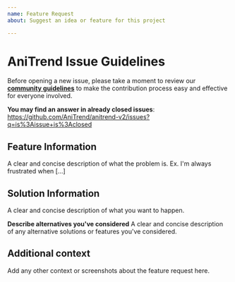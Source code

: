 ```yaml
---
name: Feature Request
about: Suggest an idea or feature for this project

---
```


# AniTrend Issue Guidelines

Before opening a new issue, please take a moment to review our [**community guidelines**](https://github.com/AniTrend/anitrend-v2/blob/master/CONTRIBUTING.md) to make the contribution process easy and effective for everyone involved.

**You may find an answer in already closed issues**:
https://github.com/AniTrend/anitrend-v2/issues?q=is%3Aissue+is%3Aclosed


## Feature Information
<!-- Is your feature request related to a problem? Please describe. -->

A clear and concise description of what the problem is. Ex. I'm always frustrated when [...]


## Solution Information
<!-- Describe the solution you'd like -->

A clear and concise description of what you want to happen.

**Describe alternatives you've considered**
A clear and concise description of any alternative solutions or features you've considered.


## Additional context
Add any other context or screenshots about the feature request here.

